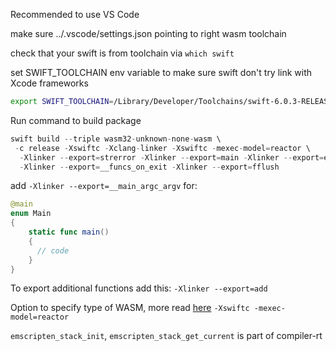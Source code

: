 
Recommended to use VS Code

make sure ../.vscode/settings.json pointing to right wasm toolchain

check that your swift is from toolchain via 
`which swift`

set SWIFT_TOOLCHAIN env variable to make sure swift don't try link with Xcode frameworks
```bash
export SWIFT_TOOLCHAIN=/Library/Developer/Toolchains/swift-6.0.3-RELEASE.xctoolchain
```


Run command to build package
```swift
swift build --triple wasm32-unknown-none-wasm \
 -c release -Xswiftc -Xclang-linker -Xswiftc -mexec-model=reactor \
  -Xlinker --export=strerror -Xlinker --export=main -Xlinker --export=emscripten_stack_init -Xlinker --export=emscripten_stack_get_current \
  -Xlinker --export=__funcs_on_exit -Xlinker --export=fflush
 ```

add `-Xlinker --export=__main_argc_argv`
for:
```swift
@main
enum Main
{
    static func main()
    {
      // code
    }
}
```

To export additional functions add this:
 `-Xlinker --export=add`

Option to specify type of WASM, more read [here](https://dylibso.com/blog/wasi-command-reactor/)
`-Xswiftc -mexec-model=reactor`


`emscripten_stack_init`, `emscripten_stack_get_current`
is part of compiler-rt

